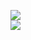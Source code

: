[![](https://img.shields.io/badge/Made%20With-Github%20Spray-lightgrey.svg?style=for-the-badge&logo=github)](https://github.com/Annihil/github-spray#15506)  
[![](https://i.imgur.com/2DrTn0Z.gif)](https://github.com/Annihil/github-spray)